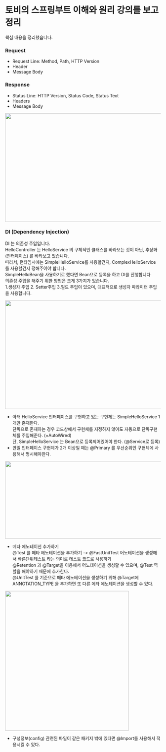 # 토비의 스프링부트 이해와 원리 강의를 보고 정리
핵심 내용을 정리했습니다.

### Request 
- Request Line: Method, Path, HTTP Version
- Header
- Message Body

### Response
- Status Line: HTTP Version, Status Code, Status Text
- Headers
- Message Body

<img src="https://user-images.githubusercontent.com/103364805/213848646-da1ded08-db25-43ad-957a-a8ad9af7cf09.png"  width="550" height="350">
<br>

### DI (Dependency Injection)
DI 는 의존성 주입입니다.<br>
HelloController 는 HelloService 의 구체적인 클래스를 바라보는 것이 아닌, 추상화(인터페이스) 를 바라보고 있습니다.<br>
따라서, 런타임시에는 SimpleHelloService를 사용할건지, ComplexHelloService 를 사용할건지 정해주어야 합니다.<br>
SimpleHelloBean을 사용하기로 했다면 Bean으로 등록을 하고 DI를 진행합니다<br>
의존성 주입을 해주기 위한 방법은 크게 3가지가 있습니다.<br>
1.생성자 주입 2. Setter주입 3.필드 주입이 있으며, 대표적으로 생성자 파라미터 주입을 사용합니다.<br>

<img src="https://user-images.githubusercontent.com/103364805/213906266-a31ad5ae-acc0-4fd5-a661-d8f076669f26.png"  width="550" height="350">

- 아래 HelloService 인터페이스를 구현하고 있는 구현체는 SimpleHelloService 1개만 존재한다.<br>
  단독으로 존재하는 경우 코드상에서 구현체를 지정하지 않아도 자동으로 단독구현체를 주입해준다. (=AutoWired) <br>
  단, SimpleHelloService 는 Bean으로 등록되어있어야 한다. (@Service로 등록)
- 만일 인터페이스 구현체가 2개 이상일 때는 @Primary 를 우선순위인 구현체에 사용해서 명시해야한다.
<img src="https://user-images.githubusercontent.com/103364805/214223781-42a4cfb6-93b2-4b65-a3b6-cfd7f02fcd4e.png"  width="650" height="250">


- 메타 에노테이션 추가하기<br>
  @Test 를 메타 에노테이션을 추가하기 -> @FastUnitTest 어노테이션을 생성해서 빠른단위테스트 라는 의미로 테스트 코드로 사용하기<br>
  @Retention 과 @Target을 이용해서 어노테이션을 생성할 수 있으며, @Test 역할을 해야하기 때문에 추가한다.<br>
  @UnitTest 를 기준으로 메타 에노테이션을 생성하기 위해 @Target에 ANNOTATION_TYPE 을 추가하면 또 다른 메타 에노테이션을 생성할 수 있다.
<img src="https://user-images.githubusercontent.com/103364805/214231317-5ec52504-8c3c-40c7-a044-cb2d76342614.png"  width="400" height="450">

- 구성정보(config) 관련된 파일이 같은 패키지 밖에 있다면 @Import를 사용해서 적용시킬 수 있다.
